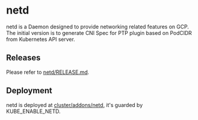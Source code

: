 # netd

netd is a Daemon designed to provide networking related features on GCP.
The initial version is to generate CNI Spec for PTP plugin based on PodCIDR
from Kubernetes API server.

## Releases
Please refer to [netd/RELEASE.md](https://github.com/GoogleCloudPlatform/netd/blob/master/RELEASE.md).

## Deployment

netd is deployed at [cluster/addons/netd](https://github.com/kubernetes/kubernetes/tree/master/cluster/addons/netd),
it's guarded by KUBE_ENABLE_NETD.
